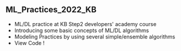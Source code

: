 ## ML_Practices_2022_KB
<ul>
  <li> ML/DL practice at KB Step2 developers' academy course </li>
  <li> Introducing some basic concepts of ML/DL algorithms </li>
  <li> Modeling Practices by using several simple/ensemble algorithms </li> 
  <li> View Code ! </li>
</ul>
